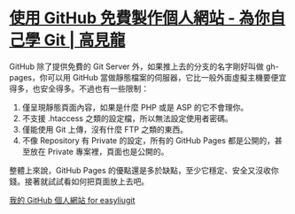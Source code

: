 # [使用 GitHub 免費製作個人網站 - 為你自己學 Git | 高見龍](https://gitbook.tw/chapters/github/using-github-pages)

GitHub 除了提供免費的 Git Server 外，如果推上去的分支的名字剛好叫做 gh-pages，你可以用 GitHub 當做靜態檔案的伺服器，它比一般外面虛擬主機要便宜得多，也安全得多。不過也有一些限制：

1. 僅呈現靜態頁面內容，如果是什麼 PHP 或是 ASP 的它不會理你。
2. 不支援 .htaccess 之類的設定檔，所以無法設定使用者密碼。
3. 僅能使用 Git 上傳，沒有什麼 FTP 之類的東西。
4. 不像 Repository 有 Private 的設定，所有的 GitHub Pages 都是公開的，甚至放在 Private 專案裡，頁面也是公開的。

整體上來說，GitHub Pages 的優點還是多於缺點，至少它穩定、安全又沒收你錢。接著就試試看如何把頁面放上去吧。

[我的 GitHub 個人網站 for easyliugit](https://easyliugit.github.io)
